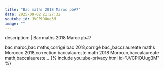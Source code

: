 ```yaml
---
title: "Bac maths 2018 Maroc pb#7"
date: 2025-09-02 21:27:32 
youtube_id: JVCPlOUug3M
image: ""
---
```

description: |
  Bac maths 2018 Maroc pb#7
  
  
  bac maroc,bac maths,corrigé bac 2018,corrigé bac,,baccalaureate maths Morocco 2018,correction baccalaureate math 2018 Morocco,baccalaureate math,baccalaureate...
{% include youtube-privacy.html id="JVCPlOUug3M" %}
